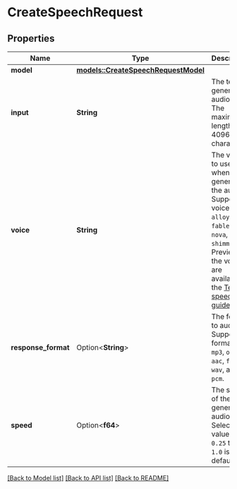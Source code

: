 # CreateSpeechRequest

## Properties

Name | Type | Description | Notes
------------ | ------------- | ------------- | -------------
**model** | [**models::CreateSpeechRequestModel**](CreateSpeechRequest_model.md) |  | 
**input** | **String** | The text to generate audio for. The maximum length is 4096 characters. | 
**voice** | **String** | The voice to use when generating the audio. Supported voices are `alloy`, `echo`, `fable`, `onyx`, `nova`, and `shimmer`. Previews of the voices are available in the [Text to speech guide](/docs/guides/text-to-speech#voice-options). | 
**response_format** | Option<**String**> | The format to audio in. Supported formats are `mp3`, `opus`, `aac`, `flac`, `wav`, and `pcm`. | [optional][default to Mp3]
**speed** | Option<**f64**> | The speed of the generated audio. Select a value from `0.25` to `4.0`. `1.0` is the default. | [optional][default to 1]

[[Back to Model list]](../README.md#documentation-for-models) [[Back to API list]](../README.md#documentation-for-api-endpoints) [[Back to README]](../README.md)


